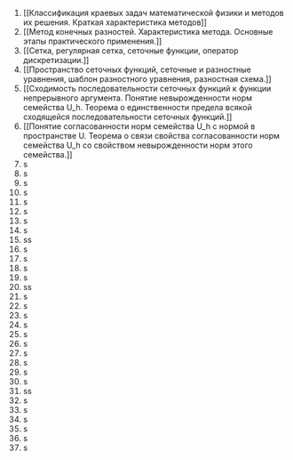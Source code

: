 1. [[Классификация краевых задач математической физики и методов их решения. Краткая характеристика методов]]
2. [[Метод конечных разностей. Характеристика метода. Основные этапы практического применения.]]
3. [[Сетка, регулярная сетка, сеточные функции, оператор дискретизации.]]
4. [[Пространство сеточных функций, сеточные и разностные уравнения, шаблон разностного уравнения, разностная схема.]]
5. [[Сходимость последовательности сеточных функций к функции непрерывного аргумента. Понятие невырожденности норм семейства U_h. Теорема о единственности предела всякой сходящейся последовательности сеточных функций.]]
6. [[Понятие согласованности норм семейства U_h с нормой в пространстве U.  Теорема о связи свойства согласованности норм семейства U_h со свойством невырожденности норм этого семейства.]]
7. s
8. s
9. s
10. s
11. s
12. s
13. s
14. s
15. ss
16. s
17. s
18. s
19. s
20. ss
21. s
22. s
23. s
24. s
25. s
26. s
27. s
28. s
29. s
30. s
31. ss
32. s
33. s
34. s
35. s
36. s
37. s
